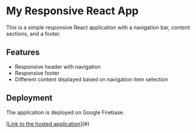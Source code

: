 # My Responsive React App
This is a simple responsive React application with a navigation bar, content sections, and a footer.

## Features
- Responsive header with navigation
- Responsive footer
- Different content displayed based on navigation item selection

## Deployment
The application is deployed on Google Firebase.

[[Link to the hosted application](https://react-assignment-fdb55.web.app/)](#)  
